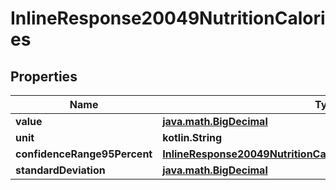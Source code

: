 
# InlineResponse20049NutritionCalories

## Properties
Name | Type | Description | Notes
------------ | ------------- | ------------- | -------------
**value** | [**java.math.BigDecimal**](java.math.BigDecimal.md) |  | 
**unit** | **kotlin.String** |  | 
**confidenceRange95Percent** | [**InlineResponse20049NutritionCaloriesConfidenceRange95Percent**](InlineResponse20049NutritionCaloriesConfidenceRange95Percent.md) |  | 
**standardDeviation** | [**java.math.BigDecimal**](java.math.BigDecimal.md) |  | 



